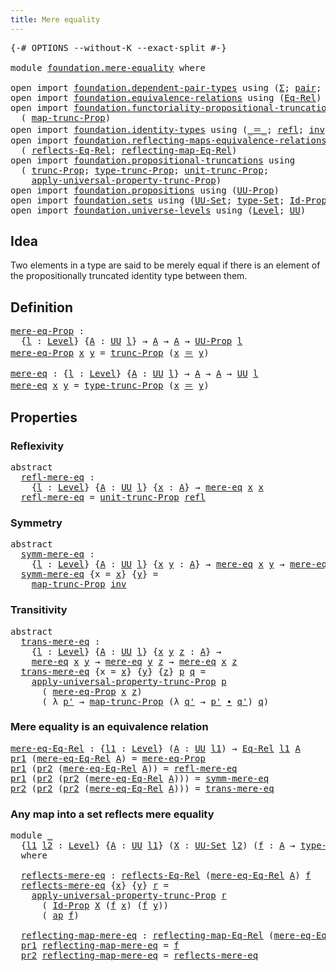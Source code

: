 ```yaml
---
title: Mere equality
---
```


<pre class="Agda"><a id="39" class="Symbol">{-#</a> <a id="43" class="Keyword">OPTIONS</a> <a id="51" class="Pragma">--without-K</a> <a id="63" class="Pragma">--exact-split</a> <a id="77" class="Symbol">#-}</a>

<a id="82" class="Keyword">module</a> <a id="89" href="foundation.mere-equality.html" class="Module">foundation.mere-equality</a> <a id="114" class="Keyword">where</a>

<a id="121" class="Keyword">open</a> <a id="126" class="Keyword">import</a> <a id="133" href="foundation.dependent-pair-types.html" class="Module">foundation.dependent-pair-types</a> <a id="165" class="Keyword">using</a> <a id="171" class="Symbol">(</a><a id="172" href="foundation-core.dependent-pair-types.html#515" class="Record">Σ</a><a id="173" class="Symbol">;</a> <a id="175" href="foundation-core.dependent-pair-types.html#588" class="InductiveConstructor">pair</a><a id="179" class="Symbol">;</a> <a id="181" href="foundation-core.dependent-pair-types.html#605" class="Field">pr1</a><a id="184" class="Symbol">;</a> <a id="186" href="foundation-core.dependent-pair-types.html#617" class="Field">pr2</a><a id="189" class="Symbol">)</a>
<a id="191" class="Keyword">open</a> <a id="196" class="Keyword">import</a> <a id="203" href="foundation.equivalence-relations.html" class="Module">foundation.equivalence-relations</a> <a id="236" class="Keyword">using</a> <a id="242" class="Symbol">(</a><a id="243" href="foundation.equivalence-relations.html#970" class="Function">Eq-Rel</a><a id="249" class="Symbol">)</a>
<a id="251" class="Keyword">open</a> <a id="256" class="Keyword">import</a> <a id="263" href="foundation.functoriality-propositional-truncation.html" class="Module">foundation.functoriality-propositional-truncation</a> <a id="313" class="Keyword">using</a>
  <a id="321" class="Symbol">(</a> <a id="323" href="foundation.functoriality-propositional-truncation.html#1456" class="Function">map-trunc-Prop</a><a id="337" class="Symbol">)</a>
<a id="339" class="Keyword">open</a> <a id="344" class="Keyword">import</a> <a id="351" href="foundation.identity-types.html" class="Module">foundation.identity-types</a> <a id="377" class="Keyword">using</a> <a id="383" class="Symbol">(</a><a id="384" href="foundation-core.identity-types.html#1865" class="Function Operator">_＝_</a><a id="387" class="Symbol">;</a> <a id="389" href="foundation-core.identity-types.html#1820" class="InductiveConstructor">refl</a><a id="393" class="Symbol">;</a> <a id="395" href="foundation-core.identity-types.html#2729" class="Function">inv</a><a id="398" class="Symbol">;</a> <a id="400" href="foundation-core.identity-types.html#2425" class="Function Operator">_∙_</a><a id="403" class="Symbol">;</a> <a id="405" href="foundation-core.identity-types.html#4003" class="Function">ap</a><a id="407" class="Symbol">)</a>
<a id="409" class="Keyword">open</a> <a id="414" class="Keyword">import</a> <a id="421" href="foundation.reflecting-maps-equivalence-relations.html" class="Module">foundation.reflecting-maps-equivalence-relations</a> <a id="470" class="Keyword">using</a>
  <a id="478" class="Symbol">(</a> <a id="480" href="foundation.reflecting-maps-equivalence-relations.html#1429" class="Function">reflects-Eq-Rel</a><a id="495" class="Symbol">;</a> <a id="497" href="foundation.reflecting-maps-equivalence-relations.html#1574" class="Function">reflecting-map-Eq-Rel</a><a id="518" class="Symbol">)</a>
<a id="520" class="Keyword">open</a> <a id="525" class="Keyword">import</a> <a id="532" href="foundation.propositional-truncations.html" class="Module">foundation.propositional-truncations</a> <a id="569" class="Keyword">using</a>
  <a id="577" class="Symbol">(</a> <a id="579" href="foundation.propositional-truncations.html#2707" class="Function">trunc-Prop</a><a id="589" class="Symbol">;</a> <a id="591" href="foundation.propositional-truncations.html#2209" class="Function">type-trunc-Prop</a><a id="606" class="Symbol">;</a> <a id="608" href="foundation.propositional-truncations.html#2293" class="Function">unit-trunc-Prop</a><a id="623" class="Symbol">;</a>
    <a id="629" href="foundation.propositional-truncations.html#5775" class="Function">apply-universal-property-trunc-Prop</a><a id="664" class="Symbol">)</a>
<a id="666" class="Keyword">open</a> <a id="671" class="Keyword">import</a> <a id="678" href="foundation.propositions.html" class="Module">foundation.propositions</a> <a id="702" class="Keyword">using</a> <a id="708" class="Symbol">(</a><a id="709" href="foundation-core.propositions.html#1393" class="Function">UU-Prop</a><a id="716" class="Symbol">)</a>
<a id="718" class="Keyword">open</a> <a id="723" class="Keyword">import</a> <a id="730" href="foundation.sets.html" class="Module">foundation.sets</a> <a id="746" class="Keyword">using</a> <a id="752" class="Symbol">(</a><a id="753" href="foundation-core.sets.html#1190" class="Function">UU-Set</a><a id="759" class="Symbol">;</a> <a id="761" href="foundation-core.sets.html#1304" class="Function">type-Set</a><a id="769" class="Symbol">;</a> <a id="771" href="foundation-core.sets.html#1420" class="Function">Id-Prop</a><a id="778" class="Symbol">)</a>
<a id="780" class="Keyword">open</a> <a id="785" class="Keyword">import</a> <a id="792" href="foundation.universe-levels.html" class="Module">foundation.universe-levels</a> <a id="819" class="Keyword">using</a> <a id="825" class="Symbol">(</a><a id="826" href="Agda.Primitive.html#597" class="Postulate">Level</a><a id="831" class="Symbol">;</a> <a id="833" href="foundation-core.universe-levels.html#235" class="Primitive">UU</a><a id="835" class="Symbol">)</a>
</pre>
## Idea

Two elements in a type are said to be merely equal if there is an element of the propositionally truncated identity type between them.

## Definition

<pre class="Agda"><a id="mere-eq-Prop"></a><a id="1010" href="foundation.mere-equality.html#1010" class="Function">mere-eq-Prop</a> <a id="1023" class="Symbol">:</a>
  <a id="1027" class="Symbol">{</a><a id="1028" href="foundation.mere-equality.html#1028" class="Bound">l</a> <a id="1030" class="Symbol">:</a> <a id="1032" href="Agda.Primitive.html#597" class="Postulate">Level</a><a id="1037" class="Symbol">}</a> <a id="1039" class="Symbol">{</a><a id="1040" href="foundation.mere-equality.html#1040" class="Bound">A</a> <a id="1042" class="Symbol">:</a> <a id="1044" href="foundation-core.universe-levels.html#235" class="Primitive">UU</a> <a id="1047" href="foundation.mere-equality.html#1028" class="Bound">l</a><a id="1048" class="Symbol">}</a> <a id="1050" class="Symbol">→</a> <a id="1052" href="foundation.mere-equality.html#1040" class="Bound">A</a> <a id="1054" class="Symbol">→</a> <a id="1056" href="foundation.mere-equality.html#1040" class="Bound">A</a> <a id="1058" class="Symbol">→</a> <a id="1060" href="foundation-core.propositions.html#1393" class="Function">UU-Prop</a> <a id="1068" href="foundation.mere-equality.html#1028" class="Bound">l</a>
<a id="1070" href="foundation.mere-equality.html#1010" class="Function">mere-eq-Prop</a> <a id="1083" href="foundation.mere-equality.html#1083" class="Bound">x</a> <a id="1085" href="foundation.mere-equality.html#1085" class="Bound">y</a> <a id="1087" class="Symbol">=</a> <a id="1089" href="foundation.propositional-truncations.html#2707" class="Function">trunc-Prop</a> <a id="1100" class="Symbol">(</a><a id="1101" href="foundation.mere-equality.html#1083" class="Bound">x</a> <a id="1103" href="foundation-core.identity-types.html#1865" class="Function Operator">＝</a> <a id="1105" href="foundation.mere-equality.html#1085" class="Bound">y</a><a id="1106" class="Symbol">)</a>

<a id="mere-eq"></a><a id="1109" href="foundation.mere-equality.html#1109" class="Function">mere-eq</a> <a id="1117" class="Symbol">:</a> <a id="1119" class="Symbol">{</a><a id="1120" href="foundation.mere-equality.html#1120" class="Bound">l</a> <a id="1122" class="Symbol">:</a> <a id="1124" href="Agda.Primitive.html#597" class="Postulate">Level</a><a id="1129" class="Symbol">}</a> <a id="1131" class="Symbol">{</a><a id="1132" href="foundation.mere-equality.html#1132" class="Bound">A</a> <a id="1134" class="Symbol">:</a> <a id="1136" href="foundation-core.universe-levels.html#235" class="Primitive">UU</a> <a id="1139" href="foundation.mere-equality.html#1120" class="Bound">l</a><a id="1140" class="Symbol">}</a> <a id="1142" class="Symbol">→</a> <a id="1144" href="foundation.mere-equality.html#1132" class="Bound">A</a> <a id="1146" class="Symbol">→</a> <a id="1148" href="foundation.mere-equality.html#1132" class="Bound">A</a> <a id="1150" class="Symbol">→</a> <a id="1152" href="foundation-core.universe-levels.html#235" class="Primitive">UU</a> <a id="1155" href="foundation.mere-equality.html#1120" class="Bound">l</a>
<a id="1157" href="foundation.mere-equality.html#1109" class="Function">mere-eq</a> <a id="1165" href="foundation.mere-equality.html#1165" class="Bound">x</a> <a id="1167" href="foundation.mere-equality.html#1167" class="Bound">y</a> <a id="1169" class="Symbol">=</a> <a id="1171" href="foundation.propositional-truncations.html#2209" class="Function">type-trunc-Prop</a> <a id="1187" class="Symbol">(</a><a id="1188" href="foundation.mere-equality.html#1165" class="Bound">x</a> <a id="1190" href="foundation-core.identity-types.html#1865" class="Function Operator">＝</a> <a id="1192" href="foundation.mere-equality.html#1167" class="Bound">y</a><a id="1193" class="Symbol">)</a>
</pre>
## Properties

### Reflexivity

<pre class="Agda"><a id="1240" class="Keyword">abstract</a>
  <a id="refl-mere-eq"></a><a id="1251" href="foundation.mere-equality.html#1251" class="Function">refl-mere-eq</a> <a id="1264" class="Symbol">:</a>
    <a id="1270" class="Symbol">{</a><a id="1271" href="foundation.mere-equality.html#1271" class="Bound">l</a> <a id="1273" class="Symbol">:</a> <a id="1275" href="Agda.Primitive.html#597" class="Postulate">Level</a><a id="1280" class="Symbol">}</a> <a id="1282" class="Symbol">{</a><a id="1283" href="foundation.mere-equality.html#1283" class="Bound">A</a> <a id="1285" class="Symbol">:</a> <a id="1287" href="foundation-core.universe-levels.html#235" class="Primitive">UU</a> <a id="1290" href="foundation.mere-equality.html#1271" class="Bound">l</a><a id="1291" class="Symbol">}</a> <a id="1293" class="Symbol">{</a><a id="1294" href="foundation.mere-equality.html#1294" class="Bound">x</a> <a id="1296" class="Symbol">:</a> <a id="1298" href="foundation.mere-equality.html#1283" class="Bound">A</a><a id="1299" class="Symbol">}</a> <a id="1301" class="Symbol">→</a> <a id="1303" href="foundation.mere-equality.html#1109" class="Function">mere-eq</a> <a id="1311" href="foundation.mere-equality.html#1294" class="Bound">x</a> <a id="1313" href="foundation.mere-equality.html#1294" class="Bound">x</a>
  <a id="1317" href="foundation.mere-equality.html#1251" class="Function">refl-mere-eq</a> <a id="1330" class="Symbol">=</a> <a id="1332" href="foundation.propositional-truncations.html#2293" class="Function">unit-trunc-Prop</a> <a id="1348" href="foundation-core.identity-types.html#1820" class="InductiveConstructor">refl</a>
</pre>
### Symmetry

<pre class="Agda"><a id="1380" class="Keyword">abstract</a>
  <a id="symm-mere-eq"></a><a id="1391" href="foundation.mere-equality.html#1391" class="Function">symm-mere-eq</a> <a id="1404" class="Symbol">:</a>
    <a id="1410" class="Symbol">{</a><a id="1411" href="foundation.mere-equality.html#1411" class="Bound">l</a> <a id="1413" class="Symbol">:</a> <a id="1415" href="Agda.Primitive.html#597" class="Postulate">Level</a><a id="1420" class="Symbol">}</a> <a id="1422" class="Symbol">{</a><a id="1423" href="foundation.mere-equality.html#1423" class="Bound">A</a> <a id="1425" class="Symbol">:</a> <a id="1427" href="foundation-core.universe-levels.html#235" class="Primitive">UU</a> <a id="1430" href="foundation.mere-equality.html#1411" class="Bound">l</a><a id="1431" class="Symbol">}</a> <a id="1433" class="Symbol">{</a><a id="1434" href="foundation.mere-equality.html#1434" class="Bound">x</a> <a id="1436" href="foundation.mere-equality.html#1436" class="Bound">y</a> <a id="1438" class="Symbol">:</a> <a id="1440" href="foundation.mere-equality.html#1423" class="Bound">A</a><a id="1441" class="Symbol">}</a> <a id="1443" class="Symbol">→</a> <a id="1445" href="foundation.mere-equality.html#1109" class="Function">mere-eq</a> <a id="1453" href="foundation.mere-equality.html#1434" class="Bound">x</a> <a id="1455" href="foundation.mere-equality.html#1436" class="Bound">y</a> <a id="1457" class="Symbol">→</a> <a id="1459" href="foundation.mere-equality.html#1109" class="Function">mere-eq</a> <a id="1467" href="foundation.mere-equality.html#1436" class="Bound">y</a> <a id="1469" href="foundation.mere-equality.html#1434" class="Bound">x</a>
  <a id="1473" href="foundation.mere-equality.html#1391" class="Function">symm-mere-eq</a> <a id="1486" class="Symbol">{</a><a id="1487" class="Argument">x</a> <a id="1489" class="Symbol">=</a> <a id="1491" href="foundation.mere-equality.html#1491" class="Bound">x</a><a id="1492" class="Symbol">}</a> <a id="1494" class="Symbol">{</a><a id="1495" href="foundation.mere-equality.html#1495" class="Bound">y</a><a id="1496" class="Symbol">}</a> <a id="1498" class="Symbol">=</a>
    <a id="1504" href="foundation.functoriality-propositional-truncation.html#1456" class="Function">map-trunc-Prop</a> <a id="1519" href="foundation-core.identity-types.html#2729" class="Function">inv</a>
</pre>
### Transitivity

<pre class="Agda"><a id="1554" class="Keyword">abstract</a>
  <a id="trans-mere-eq"></a><a id="1565" href="foundation.mere-equality.html#1565" class="Function">trans-mere-eq</a> <a id="1579" class="Symbol">:</a>
    <a id="1585" class="Symbol">{</a><a id="1586" href="foundation.mere-equality.html#1586" class="Bound">l</a> <a id="1588" class="Symbol">:</a> <a id="1590" href="Agda.Primitive.html#597" class="Postulate">Level</a><a id="1595" class="Symbol">}</a> <a id="1597" class="Symbol">{</a><a id="1598" href="foundation.mere-equality.html#1598" class="Bound">A</a> <a id="1600" class="Symbol">:</a> <a id="1602" href="foundation-core.universe-levels.html#235" class="Primitive">UU</a> <a id="1605" href="foundation.mere-equality.html#1586" class="Bound">l</a><a id="1606" class="Symbol">}</a> <a id="1608" class="Symbol">{</a><a id="1609" href="foundation.mere-equality.html#1609" class="Bound">x</a> <a id="1611" href="foundation.mere-equality.html#1611" class="Bound">y</a> <a id="1613" href="foundation.mere-equality.html#1613" class="Bound">z</a> <a id="1615" class="Symbol">:</a> <a id="1617" href="foundation.mere-equality.html#1598" class="Bound">A</a><a id="1618" class="Symbol">}</a> <a id="1620" class="Symbol">→</a>
    <a id="1626" href="foundation.mere-equality.html#1109" class="Function">mere-eq</a> <a id="1634" href="foundation.mere-equality.html#1609" class="Bound">x</a> <a id="1636" href="foundation.mere-equality.html#1611" class="Bound">y</a> <a id="1638" class="Symbol">→</a> <a id="1640" href="foundation.mere-equality.html#1109" class="Function">mere-eq</a> <a id="1648" href="foundation.mere-equality.html#1611" class="Bound">y</a> <a id="1650" href="foundation.mere-equality.html#1613" class="Bound">z</a> <a id="1652" class="Symbol">→</a> <a id="1654" href="foundation.mere-equality.html#1109" class="Function">mere-eq</a> <a id="1662" href="foundation.mere-equality.html#1609" class="Bound">x</a> <a id="1664" href="foundation.mere-equality.html#1613" class="Bound">z</a>
  <a id="1668" href="foundation.mere-equality.html#1565" class="Function">trans-mere-eq</a> <a id="1682" class="Symbol">{</a><a id="1683" class="Argument">x</a> <a id="1685" class="Symbol">=</a> <a id="1687" href="foundation.mere-equality.html#1687" class="Bound">x</a><a id="1688" class="Symbol">}</a> <a id="1690" class="Symbol">{</a><a id="1691" href="foundation.mere-equality.html#1691" class="Bound">y</a><a id="1692" class="Symbol">}</a> <a id="1694" class="Symbol">{</a><a id="1695" href="foundation.mere-equality.html#1695" class="Bound">z</a><a id="1696" class="Symbol">}</a> <a id="1698" href="foundation.mere-equality.html#1698" class="Bound">p</a> <a id="1700" href="foundation.mere-equality.html#1700" class="Bound">q</a> <a id="1702" class="Symbol">=</a>
    <a id="1708" href="foundation.propositional-truncations.html#5775" class="Function">apply-universal-property-trunc-Prop</a> <a id="1744" href="foundation.mere-equality.html#1698" class="Bound">p</a>
      <a id="1752" class="Symbol">(</a> <a id="1754" href="foundation.mere-equality.html#1010" class="Function">mere-eq-Prop</a> <a id="1767" href="foundation.mere-equality.html#1687" class="Bound">x</a> <a id="1769" href="foundation.mere-equality.html#1695" class="Bound">z</a><a id="1770" class="Symbol">)</a>
      <a id="1778" class="Symbol">(</a> <a id="1780" class="Symbol">λ</a> <a id="1782" href="foundation.mere-equality.html#1782" class="Bound">p&#39;</a> <a id="1785" class="Symbol">→</a> <a id="1787" href="foundation.functoriality-propositional-truncation.html#1456" class="Function">map-trunc-Prop</a> <a id="1802" class="Symbol">(λ</a> <a id="1805" href="foundation.mere-equality.html#1805" class="Bound">q&#39;</a> <a id="1808" class="Symbol">→</a> <a id="1810" href="foundation.mere-equality.html#1782" class="Bound">p&#39;</a> <a id="1813" href="foundation-core.identity-types.html#2425" class="Function Operator">∙</a> <a id="1815" href="foundation.mere-equality.html#1805" class="Bound">q&#39;</a><a id="1817" class="Symbol">)</a> <a id="1819" href="foundation.mere-equality.html#1700" class="Bound">q</a><a id="1820" class="Symbol">)</a>
</pre>
### Mere equality is an equivalence relation

<pre class="Agda"><a id="mere-eq-Eq-Rel"></a><a id="1881" href="foundation.mere-equality.html#1881" class="Function">mere-eq-Eq-Rel</a> <a id="1896" class="Symbol">:</a> <a id="1898" class="Symbol">{</a><a id="1899" href="foundation.mere-equality.html#1899" class="Bound">l1</a> <a id="1902" class="Symbol">:</a> <a id="1904" href="Agda.Primitive.html#597" class="Postulate">Level</a><a id="1909" class="Symbol">}</a> <a id="1911" class="Symbol">(</a><a id="1912" href="foundation.mere-equality.html#1912" class="Bound">A</a> <a id="1914" class="Symbol">:</a> <a id="1916" href="foundation-core.universe-levels.html#235" class="Primitive">UU</a> <a id="1919" href="foundation.mere-equality.html#1899" class="Bound">l1</a><a id="1921" class="Symbol">)</a> <a id="1923" class="Symbol">→</a> <a id="1925" href="foundation.equivalence-relations.html#970" class="Function">Eq-Rel</a> <a id="1932" href="foundation.mere-equality.html#1899" class="Bound">l1</a> <a id="1935" href="foundation.mere-equality.html#1912" class="Bound">A</a>
<a id="1937" href="foundation-core.dependent-pair-types.html#605" class="Field">pr1</a> <a id="1941" class="Symbol">(</a><a id="1942" href="foundation.mere-equality.html#1881" class="Function">mere-eq-Eq-Rel</a> <a id="1957" href="foundation.mere-equality.html#1957" class="Bound">A</a><a id="1958" class="Symbol">)</a> <a id="1960" class="Symbol">=</a> <a id="1962" href="foundation.mere-equality.html#1010" class="Function">mere-eq-Prop</a>
<a id="1975" href="foundation-core.dependent-pair-types.html#605" class="Field">pr1</a> <a id="1979" class="Symbol">(</a><a id="1980" href="foundation-core.dependent-pair-types.html#617" class="Field">pr2</a> <a id="1984" class="Symbol">(</a><a id="1985" href="foundation.mere-equality.html#1881" class="Function">mere-eq-Eq-Rel</a> <a id="2000" href="foundation.mere-equality.html#2000" class="Bound">A</a><a id="2001" class="Symbol">))</a> <a id="2004" class="Symbol">=</a> <a id="2006" href="foundation.mere-equality.html#1251" class="Function">refl-mere-eq</a>
<a id="2019" href="foundation-core.dependent-pair-types.html#605" class="Field">pr1</a> <a id="2023" class="Symbol">(</a><a id="2024" href="foundation-core.dependent-pair-types.html#617" class="Field">pr2</a> <a id="2028" class="Symbol">(</a><a id="2029" href="foundation-core.dependent-pair-types.html#617" class="Field">pr2</a> <a id="2033" class="Symbol">(</a><a id="2034" href="foundation.mere-equality.html#1881" class="Function">mere-eq-Eq-Rel</a> <a id="2049" href="foundation.mere-equality.html#2049" class="Bound">A</a><a id="2050" class="Symbol">)))</a> <a id="2054" class="Symbol">=</a> <a id="2056" href="foundation.mere-equality.html#1391" class="Function">symm-mere-eq</a>
<a id="2069" href="foundation-core.dependent-pair-types.html#617" class="Field">pr2</a> <a id="2073" class="Symbol">(</a><a id="2074" href="foundation-core.dependent-pair-types.html#617" class="Field">pr2</a> <a id="2078" class="Symbol">(</a><a id="2079" href="foundation-core.dependent-pair-types.html#617" class="Field">pr2</a> <a id="2083" class="Symbol">(</a><a id="2084" href="foundation.mere-equality.html#1881" class="Function">mere-eq-Eq-Rel</a> <a id="2099" href="foundation.mere-equality.html#2099" class="Bound">A</a><a id="2100" class="Symbol">)))</a> <a id="2104" class="Symbol">=</a> <a id="2106" href="foundation.mere-equality.html#1565" class="Function">trans-mere-eq</a>
</pre>
### Any map into a set reflects mere equality

<pre class="Agda"><a id="2180" class="Keyword">module</a> <a id="2187" href="foundation.mere-equality.html#2187" class="Module">_</a>
  <a id="2191" class="Symbol">{</a><a id="2192" href="foundation.mere-equality.html#2192" class="Bound">l1</a> <a id="2195" href="foundation.mere-equality.html#2195" class="Bound">l2</a> <a id="2198" class="Symbol">:</a> <a id="2200" href="Agda.Primitive.html#597" class="Postulate">Level</a><a id="2205" class="Symbol">}</a> <a id="2207" class="Symbol">{</a><a id="2208" href="foundation.mere-equality.html#2208" class="Bound">A</a> <a id="2210" class="Symbol">:</a> <a id="2212" href="foundation-core.universe-levels.html#235" class="Primitive">UU</a> <a id="2215" href="foundation.mere-equality.html#2192" class="Bound">l1</a><a id="2217" class="Symbol">}</a> <a id="2219" class="Symbol">(</a><a id="2220" href="foundation.mere-equality.html#2220" class="Bound">X</a> <a id="2222" class="Symbol">:</a> <a id="2224" href="foundation-core.sets.html#1190" class="Function">UU-Set</a> <a id="2231" href="foundation.mere-equality.html#2195" class="Bound">l2</a><a id="2233" class="Symbol">)</a> <a id="2235" class="Symbol">(</a><a id="2236" href="foundation.mere-equality.html#2236" class="Bound">f</a> <a id="2238" class="Symbol">:</a> <a id="2240" href="foundation.mere-equality.html#2208" class="Bound">A</a> <a id="2242" class="Symbol">→</a> <a id="2244" href="foundation-core.sets.html#1304" class="Function">type-Set</a> <a id="2253" href="foundation.mere-equality.html#2220" class="Bound">X</a><a id="2254" class="Symbol">)</a>
  <a id="2258" class="Keyword">where</a>
  
  <a id="2269" href="foundation.mere-equality.html#2269" class="Function">reflects-mere-eq</a> <a id="2286" class="Symbol">:</a> <a id="2288" href="foundation.reflecting-maps-equivalence-relations.html#1429" class="Function">reflects-Eq-Rel</a> <a id="2304" class="Symbol">(</a><a id="2305" href="foundation.mere-equality.html#1881" class="Function">mere-eq-Eq-Rel</a> <a id="2320" href="foundation.mere-equality.html#2208" class="Bound">A</a><a id="2321" class="Symbol">)</a> <a id="2323" href="foundation.mere-equality.html#2236" class="Bound">f</a>
  <a id="2327" href="foundation.mere-equality.html#2269" class="Function">reflects-mere-eq</a> <a id="2344" class="Symbol">{</a><a id="2345" href="foundation.mere-equality.html#2345" class="Bound">x</a><a id="2346" class="Symbol">}</a> <a id="2348" class="Symbol">{</a><a id="2349" href="foundation.mere-equality.html#2349" class="Bound">y</a><a id="2350" class="Symbol">}</a> <a id="2352" href="foundation.mere-equality.html#2352" class="Bound">r</a> <a id="2354" class="Symbol">=</a>
    <a id="2360" href="foundation.propositional-truncations.html#5775" class="Function">apply-universal-property-trunc-Prop</a> <a id="2396" href="foundation.mere-equality.html#2352" class="Bound">r</a>
      <a id="2404" class="Symbol">(</a> <a id="2406" href="foundation-core.sets.html#1420" class="Function">Id-Prop</a> <a id="2414" href="foundation.mere-equality.html#2220" class="Bound">X</a> <a id="2416" class="Symbol">(</a><a id="2417" href="foundation.mere-equality.html#2236" class="Bound">f</a> <a id="2419" href="foundation.mere-equality.html#2345" class="Bound">x</a><a id="2420" class="Symbol">)</a> <a id="2422" class="Symbol">(</a><a id="2423" href="foundation.mere-equality.html#2236" class="Bound">f</a> <a id="2425" href="foundation.mere-equality.html#2349" class="Bound">y</a><a id="2426" class="Symbol">))</a>
      <a id="2435" class="Symbol">(</a> <a id="2437" href="foundation-core.identity-types.html#4003" class="Function">ap</a> <a id="2440" href="foundation.mere-equality.html#2236" class="Bound">f</a><a id="2441" class="Symbol">)</a>

  <a id="2446" href="foundation.mere-equality.html#2446" class="Function">reflecting-map-mere-eq</a> <a id="2469" class="Symbol">:</a> <a id="2471" href="foundation.reflecting-maps-equivalence-relations.html#1574" class="Function">reflecting-map-Eq-Rel</a> <a id="2493" class="Symbol">(</a><a id="2494" href="foundation.mere-equality.html#1881" class="Function">mere-eq-Eq-Rel</a> <a id="2509" href="foundation.mere-equality.html#2208" class="Bound">A</a><a id="2510" class="Symbol">)</a> <a id="2512" class="Symbol">(</a><a id="2513" href="foundation-core.sets.html#1304" class="Function">type-Set</a> <a id="2522" href="foundation.mere-equality.html#2220" class="Bound">X</a><a id="2523" class="Symbol">)</a>
  <a id="2527" href="foundation-core.dependent-pair-types.html#605" class="Field">pr1</a> <a id="2531" href="foundation.mere-equality.html#2446" class="Function">reflecting-map-mere-eq</a> <a id="2554" class="Symbol">=</a> <a id="2556" href="foundation.mere-equality.html#2236" class="Bound">f</a>
  <a id="2560" href="foundation-core.dependent-pair-types.html#617" class="Field">pr2</a> <a id="2564" href="foundation.mere-equality.html#2446" class="Function">reflecting-map-mere-eq</a> <a id="2587" class="Symbol">=</a> <a id="2589" href="foundation.mere-equality.html#2269" class="Function">reflects-mere-eq</a>
</pre>